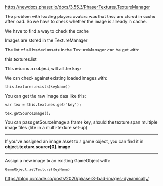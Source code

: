 https://newdocs.phaser.io/docs/3.55.2/Phaser.Textures.TextureManager

The problem with loading players avatars was that they are stored in cache after load. So we have to check whether the image is already in cache.

We have to find a way to check the cache

Images are stored in the TextureManager

The list of all loaded assets in the TextureManager can be get with:

this.textures.list

This returns an object, will all the kays

We can check against existing loaded images with:

```
this.textures.exists(keyName))
```

You can get the raw image data like this:

```
var tex = this.textures.get('key');

tex.getSourceImage();
```

You can pass getSourceImage a frame key, should the texture span multiple image files (like in a multi-texture set-up)

---

If you’ve assigned an image asset to a game object, you can find it in **object.texture.source[0].image**

---

Assign a new image to an existing GameObject with:

```
GameObject.setTexture(KeyName)

```

https://blog.ourcade.co/posts/2020/phaser3-load-images-dynamically/

